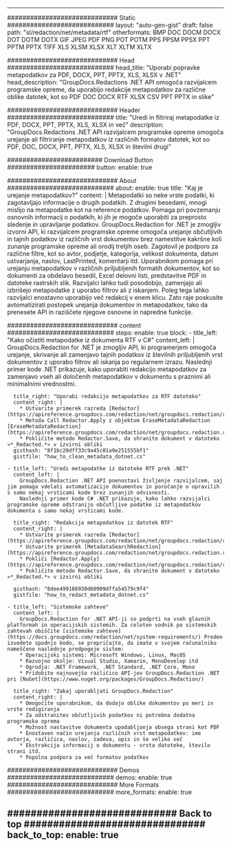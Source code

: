 
---
############################# Static ############################
layout: "auto-gen-gist" 
draft: false
path: "sl/redaction/net/metadata/rtf"
otherformats: BMP DOC DOCM DOCX DOT DOTM DOTX GIF JPEG PDF PNG POT POTM PPS PPSM PPSX PPT PPTM PPTX TIFF XLS XLSM XLSX XLT XLTM XLTX  

############################# Head ############################
head_title: "Uporabi popravke metapodatkov za PDF, DOCX, PPT, PPTX, XLS, XLSX v .NET"
head_description: "GroupDocs.Redactions .NET API omogoča razvijalcem programske opreme, da uporabijo redakcije metapodatkov za različne oblike datotek, kot so PDF DOC DOCX RTF XLSX CSV PPT PPTX in slike"

############################# Header ############################
title: "Uredi in filtriraj metapodatke iz PDF, DOCX, PPT, PPTX, XLS, XLSX in več"
description: "GroupDocs.Redactions .NET API razvijalcem programske opreme omogoča urejanje ali filtriranje metapodatkov iz različnih formatov datotek, kot so PDF, DOC, DOCX, PPT, PPTX, XLS, XLSX in številni drugi"

######################### Download Button #######################
button:
    enable: true

############################# About ############################
about:
    enable: true
    title: "Kaj je urejanje metapodatkov?"
    content: |
        Metapodatki so neke vrste podatki, ki zagotavljajo informacije o drugih podatkih. Z drugimi besedami, mnogi mislijo na metapodatke kot na reference podatkov. Pomaga pri povzemanju osnovnih informacij o podatkih, ki jih je mogoče uporabiti za preprosto sledenje in upravljanje podatkov. GroupDocs.Redaction for .NET je zmogljiv izvorni API, ki razvijalcem programske opreme omogoča urejanje občutljivih in tajnih podatkov iz različnih vrst dokumentov brez namestitve kakršne koli zunanje programske opreme ali orodij tretjih oseb. Zagotovil je podporo za različne filtre, kot so avtor, podjetje, kategorija, velikost dokumenta, datum ustvarjanja, naslov, LastPrinted, komentarji itd. Uporabnikom pomaga pri urejanju metapodatkov v različnih priljubljenih formatih dokumentov, kot so dokumenti za obdelavo besedil, Excel delovni listi, predstavitve PDF in datoteke rastrskih slik. Razvijalci lahko tudi posodobijo, zamenjajo ali izbrišejo metapodatke z uporabo filtrov ali z iskanjem. Poleg tega lahko razvijalci enostavno uporabijo več redakcij v enem klicu. Zato raje poskusite avtomatizirati postopek urejanja dokumentov in metapodatkov, tako da prenesete API in raziščete njegove osnovne in napredne funkcije.

############################# content ############################
steps:
    enable: true
    block:
    - title_left: "Kako očistiti metapodatke iz dokumenta RTF v C#"
      content_left: |
        GroupDocs.Redaction for .NET je zmogljiv API, ki programerjem omogoča urejanje, skrivanje ali zamenjavo tajnih podatkov iz številnih priljubljenih vrst dokumentov z uporabo filtrov ali iskanja po regularnem izrazu.
        Naslednji primer kode .NET prikazuje, kako uporabiti redakcijo metapodatkov za zamenjavo vseh ali določenih metapodatkov v dokumentu s praznimi ali minimalnimi vrednostmi.

      title_right: "Uporabi redakcijo metapodatkov za RTF datoteko"
      content_right: |
        * Ustvarite primerek razreda [Redactor](https://apireference.groupdocs.com/redaction/net/groupdocs.redaction/redactor)
        * Metoda Call Redactor.Apply z objektom EraseMetadataRedaction [EraseMetadataRedaction](https://apireference.groupdocs.com/redaction/net/groupdocs.redaction.redactions/erasemetadataredaction)
        * Pokličite metodo Redactor.Save, da shranite dokument v datoteko »*_Redacted.*« v izvirni obliki        
      gisthash: "8f1bc20dff33c9a45c01a9e251555bf1"
      gistfile: "how_to_clean_metadata_dotnet.cs"

    - title_left: "Uredi metapodatke iz datoteke RTF prek .NET"
      content_left: |
        GroupDocs.Redaction .NET API poenostavi življenje razvijalcem, saj jim pomaga vdelati avtomatizacijo dokumentov in poročanje o opravilih s samo nekaj vrsticami kode brez zunanjih odvisnosti.
        Naslednji primer kode C# .NET prikazuje, kako lahko razvijalci programske opreme odstranijo občutljive podatke iz metapodatkov dokumenta s samo nekaj vrsticami kode.
        
      title_right: "Redakcija metapodatkov iz datotek RTF"
      content_right: |
        * Ustvarite primerek razreda [Redactor](https://apireference.groupdocs.com/redaction/net/groupdocs.redaction/redactor)
        * Ustvarite primerek [MetadataSearchRedaction](https://apireference.groupdocs.com/redaction/net/groupdocs.redaction.redactions/metadatasearchredaction)
        * Pokliči [Redactor.Apply](https://apireference.groupdocs.com/redaction/net/groupdocs.redaction/redactor/methods/apply/index) 
        * Pokličite metodo Redactor.Save, da shranite dokument v datoteko »*_Redacted.*« v izvirni obliki
        
      gisthash: "8dee499186930d60909dffa54579c9f4"
      gistfile: "how_to_redact_metadata_dotnet.cs"

    - title_left: "Sistemske zahteve"
      content_left: |
        GroupDocs.Redaction for .NET API-ji so podprti na vseh glavnih platformah in operacijskih sistemih. Za celoten vodnik po sistemskih zahtevah obiščite [sistemske zahteve](https://docs.groupdocs.com/redaction/net/system-requirements/) Preden izvedete spodnjo kodo, se prepričajte, da imate v svojem računalniku nameščene naslednje predpogoje sistem:
        * Operacijski sistemi: Microsoft Windows, Linux, MacOS
        * Razvojno okolje: Visual Studio, Xamarin, MonoDevelop itd
        * Ogrodja: .NET Framework, .NET Standard, .NET Core, Mono
        * Pridobite najnovejšo različico API-jev GroupDocs.Redaction .NET pri [NuGet](https://www.nuget.org/packages/GroupDocs.Redaction/)
        
      title_right: "Zakaj uporabljati GroupDocs.Redaction"
      content_right: |
        * Omogočite uporabnikom, da dodajo oblike dokumentov po meri in vrste redigiranja
        * Za odstranitev občutljivih podatkov ni potrebna dodatna programska oprema
        * Možnost nastavitve dokumenta upodabljanja obsega strani kot PDF
        * Enostaven način urejanja različnih vrst metapodatkov: ime avtorja, različica, naslov, zadeva, opis in še veliko več
        * Ekstrakcija informacij o dokumentu - vrsta datoteke, število strani itd.
        * Popolna podpora za več formatov podatkov

############################# Demos ############################
demos:
    enable: true
############################# More Formats ############################
more_formats:
    enable: true

############################# Back to top ###############################
back_to_top:
    enable: true
---